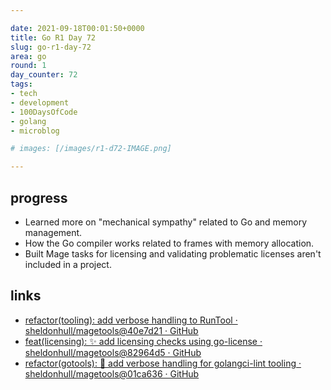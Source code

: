 ```yaml
---

date: 2021-09-18T00:01:50+0000
title: Go R1 Day 72
slug: go-r1-day-72
area: go
round: 1
day_counter: 72
tags:
- tech
- development
- 100DaysOfCode
- golang
- microblog

# images: [/images/r1-d72-IMAGE.png]

---
```


## progress

- Learned more on "mechanical sympathy" related to Go and memory management.
- How the Go compiler works related to frames with memory allocation.
- Built Mage tasks for licensing and validating problematic licenses aren't included in a project.

## links

- [refactor(tooling): add verbose handling to RunTool · sheldonhull/magetools@40e7d21 · GitHub](https://github.com/sheldonhull/magetools/commit/40e7d2102fed508ed620d7f440beaa3b84d0cdb9)
- [feat(licensing): ✨ add licensing checks using go-license · sheldonhull/magetools@82964d5 · GitHub](https://github.com/sheldonhull/magetools/commit/82964d5f6511c93f71bbe94517f21bbcfc35b224)
- [refactor(gotools): 📝 add verbose handling for golangci-lint tooling · sheldonhull/magetools@01ca636 · GitHub](https://github.com/sheldonhull/magetools/commit/01ca63687198d08c84485e75c4f7d8d2730da93d)
